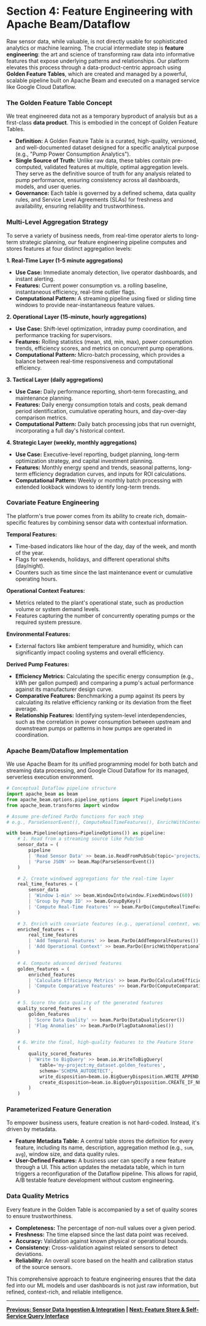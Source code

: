 # Section 4: Feature Engineering with Apache Beam/Dataflow

Raw sensor data, while valuable, is not directly usable for sophisticated analytics or machine learning. The crucial intermediate step is **feature engineering**: the art and science of transforming raw data into informative features that expose underlying patterns and relationships. Our platform elevates this process through a data-product-centric approach using **Golden Feature Tables**, which are created and managed by a powerful, scalable pipeline built on Apache Beam and executed on a managed service like Google Cloud Dataflow.

### The Golden Feature Table Concept

We treat engineered data not as a temporary byproduct of analysis but as a first-class **data product**. This is embodied in the concept of Golden Feature Tables.

-   **Definition:** A Golden Feature Table is a curated, high-quality, versioned, and well-documented dataset designed for a specific analytical purpose (e.g., "Pump Power Consumption Analytics").
-   **Single Source of Truth:** Unlike raw data, these tables contain pre-computed, validated features at multiple, optimal aggregation levels. They serve as the definitive source of truth for any analysis related to pump performance, ensuring consistency across all dashboards, models, and user queries.
-   **Governance:** Each table is governed by a defined schema, data quality rules, and Service Level Agreements (SLAs) for freshness and availability, ensuring reliability and trustworthiness.

### Multi-Level Aggregation Strategy

To serve a variety of business needs, from real-time operator alerts to long-term strategic planning, our feature engineering pipeline computes and stores features at four distinct aggregation levels:

**1. Real-Time Layer (1-5 minute aggregations)**
*   **Use Case:** Immediate anomaly detection, live operator dashboards, and instant alerting.
*   **Features:** Current power consumption vs. a rolling baseline, instantaneous efficiency, real-time outlier flags.
*   **Computational Pattern:** A streaming pipeline using fixed or sliding time windows to provide near-instantaneous feature values.

**2. Operational Layer (15-minute, hourly aggregations)**
*   **Use Case:** Shift-level optimization, intraday pump coordination, and performance tracking for supervisors.
*   **Features:** Rolling statistics (mean, std, min, max), power consumption trends, efficiency scores, and metrics on concurrent pump operations.
*   **Computational Pattern:** Micro-batch processing, which provides a balance between real-time responsiveness and computational efficiency.

**3. Tactical Layer (daily aggregations)**
*   **Use Case:** Daily performance reporting, short-term forecasting, and maintenance planning.
*   **Features:** Daily energy consumption totals and costs, peak demand period identification, cumulative operating hours, and day-over-day comparison metrics.
*   **Computational Pattern:** Daily batch processing jobs that run overnight, incorporating a full day's historical context.

**4. Strategic Layer (weekly, monthly aggregations)**
*   **Use Case:** Executive-level reporting, budget planning, long-term optimization strategy, and capital investment planning.
*   **Features:** Monthly energy spend and trends, seasonal patterns, long-term efficiency degradation curves, and inputs for ROI calculations.
*   **Computational Pattern:** Weekly or monthly batch processing with extended lookback windows to identify long-term trends.

### Covariate Feature Engineering

The platform's true power comes from its ability to create rich, domain-specific features by combining sensor data with contextual information.

**Temporal Features:**
*   Time-based indicators like hour of the day, day of the week, and month of the year.
*   Flags for weekends, holidays, and different operational shifts (day/night).
*   Counters such as time since the last maintenance event or cumulative operating hours.

**Operational Context Features:**
*   Metrics related to the plant's operational state, such as production volume or system demand levels.
*   Features capturing the number of concurrently operating pumps or the required system pressure.

**Environmental Features:**
*   External factors like ambient temperature and humidity, which can significantly impact cooling systems and overall efficiency.

**Derived Pump Features:**
*   **Efficiency Metrics:** Calculating the specific energy consumption (e.g., kWh per gallon pumped) and comparing a pump's actual performance against its manufacturer design curve.
*   **Comparative Features:** Benchmarking a pump against its peers by calculating its relative efficiency ranking or its deviation from the fleet average.
*   **Relationship Features:** Identifying system-level interdependencies, such as the correlation in power consumption between upstream and downstream pumps or patterns in how pumps are operated in coordination.

### Apache Beam/Dataflow Implementation

We use Apache Beam for its unified programming model for both batch and streaming data processing, and Google Cloud Dataflow for its managed, serverless execution environment.

```python
# Conceptual Dataflow pipeline structure
import apache_beam as beam
from apache_beam.options.pipeline_options import PipelineOptions
from apache_beam.transforms import window

# Assume pre-defined ParDo functions for each step
# e.g., ParseSensorEvent(), ComputeRealTimeFeatures(), EnrichWithContext(), etc.

with beam.Pipeline(options=PipelineOptions()) as pipeline:
    # 1. Read from a streaming source like Pub/Sub
    sensor_data = (
        pipeline
        | 'Read Sensor Data' >> beam.io.ReadFromPubSub(topic='projects/my-project/topics/sensors')
        | 'Parse JSON' >> beam.Map(ParseSensorEvent())
    )

    # 2. Create windowed aggregations for the real-time layer
    real_time_features = (
        sensor_data
        | 'Window 1-min' >> beam.WindowInto(window.FixedWindows(60))
        | 'Group by Pump ID' >> beam.GroupByKey()
        | 'Compute Real-Time Features' >> beam.ParDo(ComputeRealTimeFeatures())
    )

    # 3. Enrich with covariate features (e.g., operational context, weather)
    enriched_features = (
        real_time_features
        | 'Add Temporal Features' >> beam.ParDo(AddTemporalFeatures())
        | 'Add Operational Context' >> beam.ParDo(EnrichWithOperationalContext())
    )

    # 4. Compute advanced derived features
    golden_features = (
        enriched_features
        | 'Calculate Efficiency Metrics' >> beam.ParDo(CalculateEfficiency())
        | 'Compute Comparative Features' >> beam.ParDo(ComputeComparativeMetrics())
    )

    # 5. Score the data quality of the generated features
    quality_scored_features = (
        golden_features
        | 'Score Data Quality' >> beam.ParDo(DataQualityScorer())
        | 'Flag Anomalies' >> beam.ParDo(FlagDataAnomalies())
    )

    # 6. Write the final, high-quality features to the Feature Store
    (
        quality_scored_features
        | 'Write to BigQuery' >> beam.io.WriteToBigQuery(
            table='my-project:my_dataset.golden_features',
            schema='SCHEMA_AUTODETECT',
            write_disposition=beam.io.BigQueryDisposition.WRITE_APPEND,
            create_disposition=beam.io.BigQueryDisposition.CREATE_IF_NEEDED
        )
    )
```

### Parameterized Feature Generation

To empower business users, feature creation is not hard-coded. Instead, it's driven by metadata.

-   **Feature Metadata Table:** A central table stores the definition for every feature, including its name, description, aggregation method (e.g., `sum`, `avg`), window size, and data quality rules.
-   **User-Defined Features:** A business user can specify a new feature through a UI. This action updates the metadata table, which in turn triggers a reconfiguration of the Dataflow pipeline. This allows for rapid, A/B testable feature development without custom engineering.

### Data Quality Metrics

Every feature in the Golden Table is accompanied by a set of quality scores to ensure trustworthiness.
-   **Completeness:** The percentage of non-null values over a given period.
-   **Freshness:** The time elapsed since the last data point was received.
-   **Accuracy:** Validation against known physical or operational bounds.
-   **Consistency:** Cross-validation against related sensors to detect deviations.
-   **Reliability:** An overall score based on the health and calibration status of the source sensors.

This comprehensive approach to feature engineering ensures that the data fed into our ML models and user dashboards is not just raw information, but refined, context-rich, and reliable intelligence.

---
**[Previous: Sensor Data Ingestion & Integration](./03_data_ingestion.md) | [Next: Feature Store & Self-Service Query Interface](./05_feature_store_and_ui.md)**